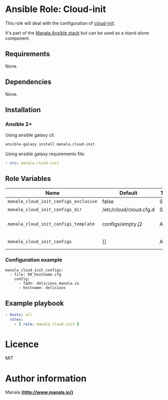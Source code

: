 # Ansible Role: Cloud-init

This role will deal with the configuration of [cloud-init](https://cloud-init.io/).

It's part of the [Manala Ansible stack](http://www.manala.io) but can be used as a stand alone component.

## Requirements

None.

## Dependencies

None.

## Installation

### Ansible 2+

Using ansible galaxy cli:

```bash
ansible-galaxy install manala.cloud-init
```

Using ansible galaxy requirements file:

```yaml
- src: manala.cloud-init
```

## Role Variables

| Name                                    | Default                | Type   | Description                 |
| --------------------------------------- | ---------------------- | -------| --------------------------- |
| `manala_cloud_init_configs_exclusive`   | false                  | String |                             |
| `manala_cloud_init_configs_dir`         | /etc/cloud/cloud.cfg.d | String |                             |
| `manala_cloud_init_configs_template`    | configs/empty.j2       | Array  | Cloud-init configs template |
| `manala_cloud_init_configs`             | []                     | Array  | Cloud-init configs          |

### Configuration example

```
manala_cloud_init_configs:
  - file: 99_hostname.cfg
    config:
      - fqdn: delicious.manala.io
      - hostname: delicious
```

## Example playbook

```yaml
- hosts: all
  roles:
    - { role: manala.cloud-init }
```

# Licence

MIT

# Author information

Manala [**(http://www.manala.io/)**](http://www.manala.io)
